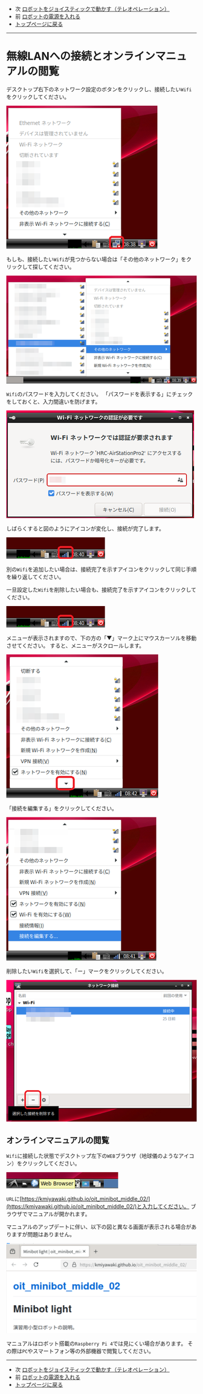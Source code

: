 - 次 [ロボットをジョイスティックで動かす（テレオペレーション）](./teleop.md)
- 前 [ロボットの電源を入れる](./power_on.md)
- [トップページに戻る](../README.md)

---

# 無線LANへの接続とオンラインマニュアルの閲覧

デスクトップ右下のネットワーク設定のボタンをクリックし、接続したい`Wifi`をクリックしてください。

![2025-03-10_08-38-13.png](../images/2025-03-10_08-38-13.png)

もしも、接続したい`Wifi`が見つからない場合は「その他のネットワーク」をクリックして探してください。

![2025-03-10_08-39-35.png](../images/2025-03-10_08-39-35.png)

`Wifi`のパスワードを入力してください。
「パスワードを表示する」にチェックをしておくと、入力間違いを防げます。

![2025-03-10_08-40-07.png](../images/2025-03-10_08-40-07.png)

しばらくすると図のようにアイコンが変化し、接続が完了します。

![2025-03-10_08-40-38.png](../images/2025-03-10_08-40-38.png)

別の`Wifi`を追加したい場合は、接続完了を示すアイコンをクリックして同じ手順を繰り返してください。

一旦設定した`Wifi`を削除したい場合も、接続完了を示すアイコンをクリックしてください。

![2025-03-10_08-40-38.png](../images/2025-03-10_08-40-38.png)

メニューが表示されますので、下の方の「▼」マーク上にマウスカーソルを移動させてください。
すると、メニューがスクロールします。

![2025-03-10_08-42-04.png](../images/2025-03-10_08-42-04.png)

「接続を編集する」をクリックしてください。

![2025-03-10_08-41-43.png](../images/2025-03-10_08-41-43.png)

削除したい`Wifi`を選択して、「ー」マークをクリックしてください。

![2025-03-10_08-42-35.png](../images/2025-03-10_08-42-35.png)

## オンラインマニュアルの閲覧

`Wifi`に接続した状態でデスクトップ左下の`WEB`ブラウザ（地球儀のようなアイコン）をクリックしてください。

![2025-03-10_09-06-14.png](../images/2025-03-10_09-06-14.png)

`URL`に[https://kmiyawaki.github.io/oit_minibot_middle_02/](https://kmiyawaki.github.io/oit_minibot_middle_02/)と入力してください。
ブラウザでマニュアルが開かれます。

マニュアルのアップデートに伴い、以下の図と異なる画面が表示される場合がありますが問題はありません。

![2025-03-10_092158.png](../images/2025-03-10_092158.png)

マニュアルはロボット搭載の`Raspberry Pi 4`では見にくい場合があります。
その際は`PC`やスマートフォン等の外部機器で閲覧してください。

---

- 次 [ロボットをジョイスティックで動かす（テレオペレーション）](./teleop.md)
- 前 [ロボットの電源を入れる](./power_on.md)
- [トップページに戻る](../README.md)
